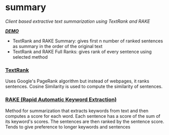 # summary

_Client based extractive text summarization using TextRank and RAKE_

___[DEMO](https://daviidli.github.io/summary)___
* TextRank and RAKE Summary: gives first n number of ranked sentences as summary in the order of the original text
* TextRank and RAKE Full Ranks: gives rank of every sentence using selected method

### [TextRank](https://nlpforhackers.io/textrank-text-summarization/) 
Uses Google's PageRank algorithm but instead of webpages, it ranks sentences.
Cosine Similarity is used to compute the similarity of sentences. 

### [RAKE (Rapid Automatic Keyword Extraction)](https://www.researchgate.net/publication/227988510_Automatic_Keyword_Extraction_from_Individual_Documents)
Method for summarization that extracts keywords from text and then computes a score for 
each word. Each sentence has a score of the sum of its keyword's scores. The sentences 
are then ranked by the sentence score. Tends to give preference to longer keywords and 
sentences

